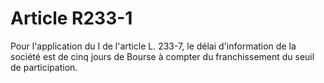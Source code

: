 # Article R233-1

Pour l'application du I de l'article L. 233-7, le délai d'information de la société est de cinq jours de Bourse à compter du franchissement du seuil de participation.
